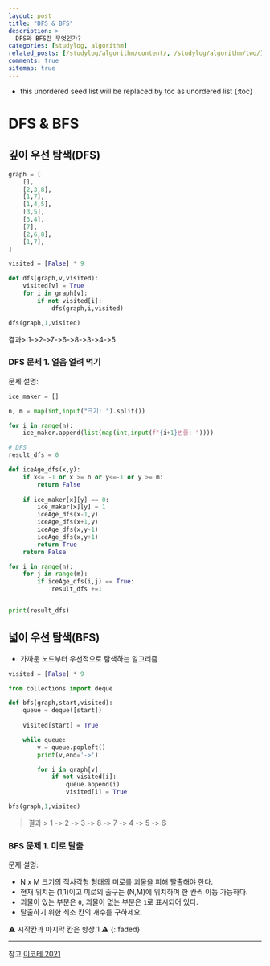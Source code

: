```yaml
---
layout: post
title: "DFS & BFS"
description: >
  DFS와 BFS란 무엇인가?
categories: [studylog, algorithm]
related_posts: [/studylog/algorithm/content/, /studylog/algorithm/two/]
comments: true
sitemap: true
---
```


* this unordered seed list will be replaced by toc as unordered list 
{:toc}

# DFS & BFS

## 깊이 우선 탐색(DFS)

```py
graph = [
    [],
    [2,3,8],
    [1,7],
    [1,4,5],
    [3,5],
    [3,4],
    [7],
    [2,6,8],
    [1,7],
]

visited = [False] * 9

def dfs(graph,v,visited):
    visited[v] = True
    for i in graph[v]:
        if not visited[i]:
            dfs(graph,i,visited)

dfs(graph,1,visited)
```

결과> 1->2->7->6->8->3->4->5

### DFS 문제 1. 얼음 얼려 먹기
문제 설명: 
```py
ice_maker = []

n, m = map(int,input("크기: ").split())

for i in range(n):
    ice_maker.append(list(map(int,input(f"{i+1}번줄: "))))

# DFS
result_dfs = 0

def iceAge_dfs(x,y):
    if x<= -1 or x >= n or y<=-1 or y >= m:
        return False
    
    if ice_maker[x][y] == 0:
        ice_maker[x][y] = 1
        iceAge_dfs(x-1,y)
        iceAge_dfs(x+1,y)
        iceAge_dfs(x,y-1)
        iceAge_dfs(x,y+1)
        return True
    return False

for i in range(n):
    for j in range(m):
        if iceAge_dfs(i,j) == True:
            result_dfs +=1


print(result_dfs)
```

## 넓이 우선 탐색(BFS)
- 가까운 노드부터 우선적으로 탐색하는 알고리즘

```py
visited = [False] * 9

from collections import deque

def bfs(graph,start,visited):
    queue = deque([start])
    
    visited[start] = True

    while queue:
        v = queue.popleft()
        print(v,end='->')

        for i in graph[v]:
            if not visited[i]:
                queue.append(i)
                visited[i] = True

bfs(graph,1,visited)
```
> 결과 > 1 -> 2 -> 3 -> 8 -> 7 -> 4 -> 5 -> 6

### BFS 문제 1. 미로 탈출
문제 설명: 
- N x M 크기의 직사각형 형태의 미로를 괴물을 피해 탈출해야 한다.
- 현재 위치는 (1,1)이고 미로의 출구는 (N,M)에 위치하며 한 칸씩 이동 가능하다.
- 괴물이 있는 부분은 `0`, 괴물이 없는 부분은 `1`로 표시되어 있다.
- 탈출하기 위한 최소 칸의 개수를 구하세요.

⚠️ 시작칸과 마지막 칸은 항상 1 ⚠️
{:.faded}

<hr>
참고
<a href = "https://www.youtube.com/watch?v=94RC-DsGMLo&list=PLRx0vPvlEmdAghTr5mXQxGpHjWqSz0dgC&index=5" target="_blank">이코테 2021</a>